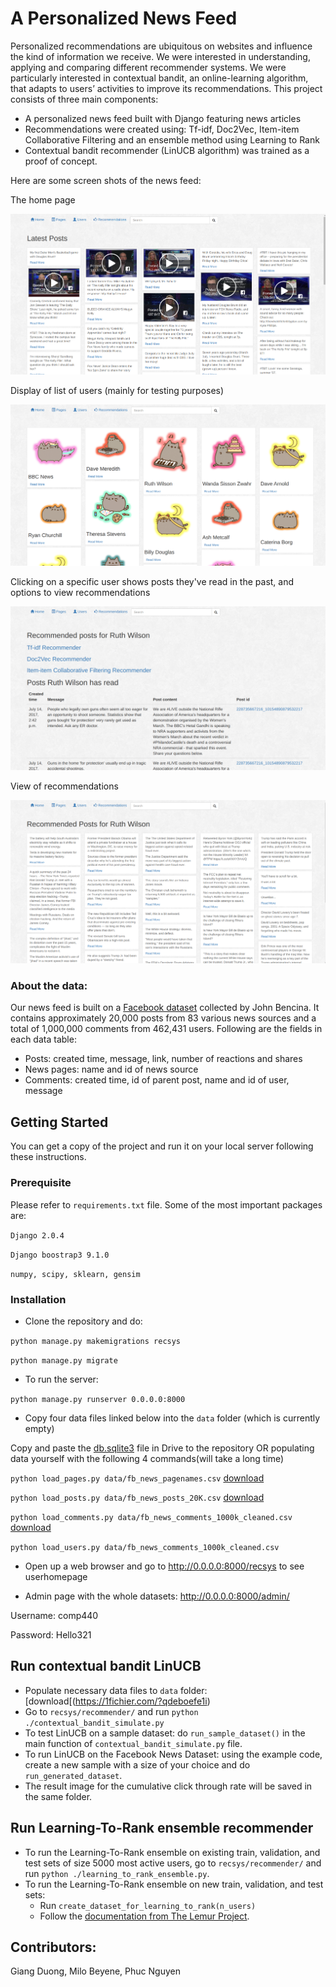 # A Personalized News Feed

Personalized recommendations are ubiquitous on websites and influence the kind of information we receive.
We were interested in understanding, applying and comparing different recommender systems.
We were particularly interested in contextual bandit, an online-learning algorithm, that adapts to users’ activities to improve its recommendations.
This project consists of three main components:

+ A personalized news feed built with Django featuring news articles
+ Recommendations were created using: Tf-idf, Doc2Vec, Item-item Collaborative Filtering and an ensemble method using Learning to Rank
+ Contextual bandit recommender (LinUCB algorithm) was trained as a proof of concept.

Here are some screen shots of the news feed:

The home page

![home page](https://github.com/giangduong36/contextual-personalized-feeds-migiphu/blob/master/image/homepage.png?raw=true)

Display of list of users (mainly for testing purposes)

![list of users](https://github.com/giangduong36/contextual-personalized-feeds-migiphu/blob/master/image/userpage.png?raw=true)

Clicking on a specific user shows posts they've read in the past, and options to view recommendations

![view of specific user](https://github.com/giangduong36/contextual-personalized-feeds-migiphu/blob/master/image/userhomepage.png?raw=true)

View of recommendations

![view of recommendations](https://github.com/giangduong36/contextual-personalized-feeds-migiphu/blob/master/image/recommendationpage.png?raw=true)

### About the data:

Our news feed is built on a
[Facebook dataset](http://www.jbencina.com/blog/2017/07/14/facebook-news-dataset-1000k-comments-20k-posts/) collected
by John Bencina. It contains approximately 20,000 posts from 83 various news sources and a total of 1,000,000 comments from 462,431 users. Following are the fields in each data table:

+ Posts: created time, message, link, number of reactions and shares
+ News pages: name and id of news source
+ Comments: created time, id of parent post, name and id of user, message

## Getting Started

You can get a copy of the project and run it on your local server following
these instructions.

### Prerequisite

Please refer to `requirements.txt` file. Some of the most important packages are:

`Django 2.0.4`

`Django boostrap3 9.1.0`

`numpy, scipy, sklearn, gensim`


### Installation

- Clone the repository and do:

`python manage.py makemigrations recsys`

`python manage.py migrate`

- To run the server:

`python manage.py runserver 0.0.0.0:8000`

- Copy four data files linked below into the `data` folder (which is currently empty)

Copy and paste the [db.sqlite3](https://1fichier.com/?2r7bxhbnam) file in Drive to the repository
OR populating data yourself with the following 4 commands(will take a long time)

`python load_pages.py data/fb_news_pagenames.csv` [download](https://1fichier.com/?7nskh43qry)

`python load_posts.py data/fb_news_posts_20K.csv` [download](https://1fichier.com/?vm3o938k7w)

`python load_comments.py data/fb_news_comments_1000k_cleaned.csv` [download](https://1fichier.com/?o53ktx5a7o)

`python load_users.py data/fb_news_comments_1000k_cleaned.csv`

- Open up a web browser and go to http://0.0.0.0:8000/recsys to see userhomepage

- Admin page with the whole datasets: http://0.0.0.0:8000/admin/

Username: comp440

Password: Hello321

## Run contextual bandit LinUCB

- Populate necessary data files to `data` folder: [download[(https://1fichier.com/?qdeboefe1i)
- Go to `recsys/recommender/` and run `python ./contextual_bandit_simulate.py` 
- To test LinUCB on a sample dataset: do `run_sample_dataset()` in the main function of `contextual_bandit_simulate.py` file.
- To run LinUCB on the Facebook News Dataset: using the example code, create a new sample with a size of your choice and do `run_generated_dataset`.
- The result image for the cumulative click through rate will be saved in the same folder.

## Run Learning-To-Rank ensemble recommender
- To run the Learning-To-Rank ensemble on existing train, validation, and test sets of size 5000 most active users, go to `recsys/recommender/` and run `python ./learning_to_rank_ensemble.py`.
- To run the Learning-To-Rank ensemble on new train, validation, and test sets:
  * Run `create_dataset_for_learning_to_rank(n_users)`
  * Follow the [documentation from The  Lemur Project](https://sourceforge.net/p/lemur/wiki/RankLib%20How%20to%20use/). 
  

## Contributors:

Giang Duong, Milo Beyene, Phuc Nguyen
